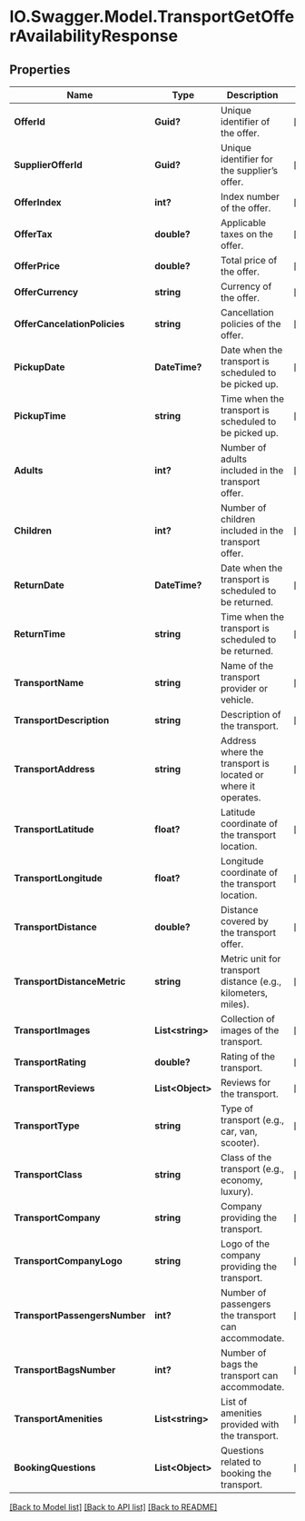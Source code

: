 # IO.Swagger.Model.TransportGetOfferAvailabilityResponse
## Properties

Name | Type | Description | Notes
------------ | ------------- | ------------- | -------------
**OfferId** | **Guid?** | Unique identifier of the offer. | [optional] 
**SupplierOfferId** | **Guid?** | Unique identifier for the supplier’s offer. | [optional] 
**OfferIndex** | **int?** | Index number of the offer. | [optional] 
**OfferTax** | **double?** | Applicable taxes on the offer. | [optional] 
**OfferPrice** | **double?** | Total price of the offer. | [optional] 
**OfferCurrency** | **string** | Currency of the offer. | [optional] 
**OfferCancelationPolicies** | **string** | Cancellation policies of the offer. | [optional] 
**PickupDate** | **DateTime?** | Date when the transport is scheduled to be picked up. | [optional] 
**PickupTime** | **string** | Time when the transport is scheduled to be picked up. | [optional] 
**Adults** | **int?** | Number of adults included in the transport offer. | [optional] 
**Children** | **int?** | Number of children included in the transport offer. | [optional] 
**ReturnDate** | **DateTime?** | Date when the transport is scheduled to be returned. | [optional] 
**ReturnTime** | **string** | Time when the transport is scheduled to be returned. | [optional] 
**TransportName** | **string** | Name of the transport provider or vehicle. | [optional] 
**TransportDescription** | **string** | Description of the transport. | [optional] 
**TransportAddress** | **string** | Address where the transport is located or where it operates. | [optional] 
**TransportLatitude** | **float?** | Latitude coordinate of the transport location. | [optional] 
**TransportLongitude** | **float?** | Longitude coordinate of the transport location. | [optional] 
**TransportDistance** | **double?** | Distance covered by the transport offer. | [optional] 
**TransportDistanceMetric** | **string** | Metric unit for transport distance (e.g., kilometers, miles). | [optional] 
**TransportImages** | **List&lt;string&gt;** | Collection of images of the transport. | [optional] 
**TransportRating** | **double?** | Rating of the transport. | [optional] 
**TransportReviews** | **List&lt;Object&gt;** | Reviews for the transport. | [optional] 
**TransportType** | **string** | Type of transport (e.g., car, van, scooter). | [optional] 
**TransportClass** | **string** | Class of the transport (e.g., economy, luxury). | [optional] 
**TransportCompany** | **string** | Company providing the transport. | [optional] 
**TransportCompanyLogo** | **string** | Logo of the company providing the transport. | [optional] 
**TransportPassengersNumber** | **int?** | Number of passengers the transport can accommodate. | [optional] 
**TransportBagsNumber** | **int?** | Number of bags the transport can accommodate. | [optional] 
**TransportAmenities** | **List&lt;string&gt;** | List of amenities provided with the transport. | [optional] 
**BookingQuestions** | **List&lt;Object&gt;** | Questions related to booking the transport. | [optional] 

[[Back to Model list]](../README.md#documentation-for-models) [[Back to API list]](../README.md#documentation-for-api-endpoints) [[Back to README]](../README.md)

